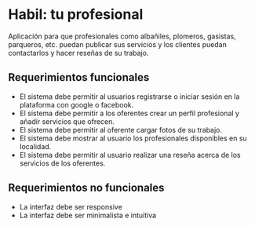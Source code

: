 # Habil: tu profesional
Aplicación para que profesionales como albañiles, plomeros, gasistas, parqueros, etc. puedan publicar sus servicios y los clientes puedan contactarlos y hacer reseñas de su trabajo.

## Requerimientos funcionales
 - El sistema debe permitir al usuarios registrarse o iniciar sesión en la plataforma con google o facebook.
 - El sistema debe permitir a los oferentes crear un perfil profesional y añadir servicios que ofrecen.
 - El sistema debe permitir al oferente cargar fotos de su trabajo.
 - El sistema debe mostrar al usuario los profesionales disponibles en su localidad.
 - El sistema debe permitir al usuario realizar una reseña acerca de los servicios de los oferentes.


## Requerimientos no funcionales
 - La interfaz debe ser responsive
 - La interfaz debe ser minimalista e intuitiva 